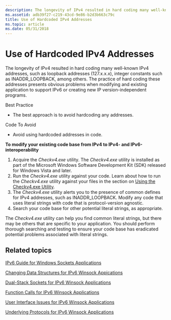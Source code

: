 ```yaml
---
description: The longevity of IPv4 resulted in hard coding many well-known IPv4 addresses, such as loopback addresses (127.x.x.x), integer constants such as INADDR\_LOOPBACK, among others.
ms.assetid: adb39f27-c219-43cd-9e86-b2d3b663c79c
title: Use of Hardcoded IPv4 Addresses
ms.topic: article
ms.date: 05/31/2018
---
```


# Use of Hardcoded IPv4 Addresses

The longevity of IPv4 resulted in hard coding many well-known IPv4 addresses, such as loopback addresses (127.x.x.x), integer constants such as INADDR\_LOOPBACK, among others. The practice of hard coding these addresses presents obvious problems when modifying and existing application to support IPv6 or creating new IP version-independent programs.

Best Practice

-   The best approach is to avoid hardcoding any addresses.

Code To Avoid

-   Avoid using hardcoded addresses in code.

**To modify your existing code base from IPv4 to IPv4- and IPv6-interoperability**

1.  Acquire the *Checkv4.exe* utility. The *Checkv4.exe* utility is installed as part of the Microsoft Windows Software Development Kit (SDK) released for Windows Vista and later.
2.  Run the *Checkv4.exe* utility against your code. Learn about how to run the *Checkv4.exe* utility against your files in the section on [Using the Checkv4.exe Utility](using-the-checkv4-exe-utility-2.md).
3.  The *Checkv4.exe* utility alerts you to the presence of common defines for IPv4 addresses, such as INADDR\_LOOPBACK. Modify any code that uses literal strings with code that is protocol-version agnostic.
4.  Search your code base for other potential literal strings, as appropriate.

The *Checkv4.exe* utility can help you find common literal strings, but there may be others that are specific to your application. You should perform thorough searching and testing to ensure your code base has eradicated potential problems associated with literal strings.

## Related topics

<dl> <dt>

[IPv6 Guide for Windows Sockets Applications](ipv6-guide-for-windows-sockets-applications-2.md)
</dt> <dt>

[Changing Data Structures for IPv6 Winsock Appications](changing-data-structures-2.md)
</dt> <dt>

[Dual-Stack Sockets for IPv6 Winsock Applications](dual-stack-sockets.md)
</dt> <dt>

[Function Calls for IPv6 Winsock Applications](function-calls-2.md)
</dt> <dt>

[User Interface Issues for IPv6 Winsock Applications](user-interface-issues-2.md)
</dt> <dt>

[Underlying Protocols for IPv6 Winsock Applications](underlying-protocols-2.md)
</dt> </dl>

 

 



